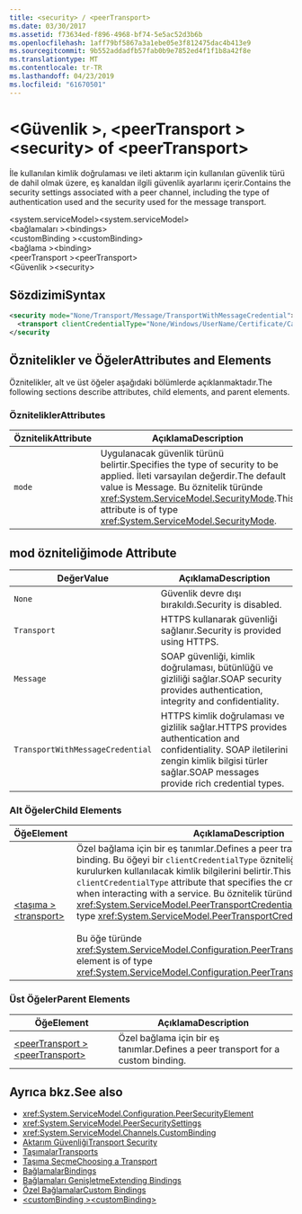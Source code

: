 ```yaml
---
title: <security> / <peerTransport>
ms.date: 03/30/2017
ms.assetid: f73634ed-f896-4968-bf74-5e5ac52d3b6b
ms.openlocfilehash: 1aff79bf5867a3a1ebe05e3f812475dac4b413e9
ms.sourcegitcommit: 9b552addadfb57fab0b9e7852ed4f1f1b8a42f8e
ms.translationtype: MT
ms.contentlocale: tr-TR
ms.lasthandoff: 04/23/2019
ms.locfileid: "61670501"
---
```

# <a name="security-of-peertransport"></a><span data-ttu-id="c9a7a-102">\<Güvenlik >, \<peerTransport ></span><span class="sxs-lookup"><span data-stu-id="c9a7a-102">\<security> of \<peerTransport></span></span>
<span data-ttu-id="c9a7a-103">İle kullanılan kimlik doğrulaması ve ileti aktarım için kullanılan güvenlik türü de dahil olmak üzere, eş kanaldan ilgili güvenlik ayarlarını içerir.</span><span class="sxs-lookup"><span data-stu-id="c9a7a-103">Contains the security settings associated with a peer channel, including the type of authentication used and the security used for the message transport.</span></span>  
  
 <span data-ttu-id="c9a7a-104">\<system.serviceModel></span><span class="sxs-lookup"><span data-stu-id="c9a7a-104">\<system.serviceModel></span></span>  
<span data-ttu-id="c9a7a-105">\<bağlamaları ></span><span class="sxs-lookup"><span data-stu-id="c9a7a-105">\<bindings></span></span>  
<span data-ttu-id="c9a7a-106">\<customBinding ></span><span class="sxs-lookup"><span data-stu-id="c9a7a-106">\<customBinding></span></span>  
<span data-ttu-id="c9a7a-107">\<bağlama ></span><span class="sxs-lookup"><span data-stu-id="c9a7a-107">\<binding></span></span>  
<span data-ttu-id="c9a7a-108">\<peerTransport ></span><span class="sxs-lookup"><span data-stu-id="c9a7a-108">\<peerTransport></span></span>  
<span data-ttu-id="c9a7a-109">\<Güvenlik ></span><span class="sxs-lookup"><span data-stu-id="c9a7a-109">\<security></span></span>  
  
## <a name="syntax"></a><span data-ttu-id="c9a7a-110">Sözdizimi</span><span class="sxs-lookup"><span data-stu-id="c9a7a-110">Syntax</span></span>  
  
```xml  
<security mode="None/Transport/Message/TransportWithMessageCredential">
  <transport clientCredentialType="None/Windows/UserName/Certificate/CardSpace" />
</security
```  
  
## <a name="attributes-and-elements"></a><span data-ttu-id="c9a7a-111">Öznitelikler ve Öğeler</span><span class="sxs-lookup"><span data-stu-id="c9a7a-111">Attributes and Elements</span></span>  
 <span data-ttu-id="c9a7a-112">Öznitelikler, alt ve üst öğeler aşağıdaki bölümlerde açıklanmaktadır.</span><span class="sxs-lookup"><span data-stu-id="c9a7a-112">The following sections describe attributes, child elements, and parent elements.</span></span>  
  
### <a name="attributes"></a><span data-ttu-id="c9a7a-113">Öznitelikler</span><span class="sxs-lookup"><span data-stu-id="c9a7a-113">Attributes</span></span>  
  
|<span data-ttu-id="c9a7a-114">Öznitelik</span><span class="sxs-lookup"><span data-stu-id="c9a7a-114">Attribute</span></span>|<span data-ttu-id="c9a7a-115">Açıklama</span><span class="sxs-lookup"><span data-stu-id="c9a7a-115">Description</span></span>|  
|---------------|-----------------|  
|`mode`|<span data-ttu-id="c9a7a-116">Uygulanacak güvenlik türünü belirtir.</span><span class="sxs-lookup"><span data-stu-id="c9a7a-116">Specifies the type of security to be applied.</span></span> <span data-ttu-id="c9a7a-117">İleti varsayılan değerdir.</span><span class="sxs-lookup"><span data-stu-id="c9a7a-117">The default value is Message.</span></span> <span data-ttu-id="c9a7a-118">Bu öznitelik türünde <xref:System.ServiceModel.SecurityMode>.</span><span class="sxs-lookup"><span data-stu-id="c9a7a-118">This attribute is of type <xref:System.ServiceModel.SecurityMode>.</span></span>|  
  
## <a name="mode-attribute"></a><span data-ttu-id="c9a7a-119">mod özniteliği</span><span class="sxs-lookup"><span data-stu-id="c9a7a-119">mode Attribute</span></span>  
  
|<span data-ttu-id="c9a7a-120">Değer</span><span class="sxs-lookup"><span data-stu-id="c9a7a-120">Value</span></span>|<span data-ttu-id="c9a7a-121">Açıklama</span><span class="sxs-lookup"><span data-stu-id="c9a7a-121">Description</span></span>|  
|-----------|-----------------|  
|`None`|<span data-ttu-id="c9a7a-122">Güvenlik devre dışı bırakıldı.</span><span class="sxs-lookup"><span data-stu-id="c9a7a-122">Security is disabled.</span></span>|  
|`Transport`|<span data-ttu-id="c9a7a-123">HTTPS kullanarak güvenliği sağlanır.</span><span class="sxs-lookup"><span data-stu-id="c9a7a-123">Security is provided using HTTPS.</span></span>|  
|`Message`|<span data-ttu-id="c9a7a-124">SOAP güvenliği, kimlik doğrulaması, bütünlüğü ve gizliliği sağlar.</span><span class="sxs-lookup"><span data-stu-id="c9a7a-124">SOAP security provides authentication, integrity and confidentiality.</span></span>|  
|`TransportWithMessageCredential`|<span data-ttu-id="c9a7a-125">HTTPS kimlik doğrulaması ve gizlilik sağlar.</span><span class="sxs-lookup"><span data-stu-id="c9a7a-125">HTTPS provides authentication and confidentiality.</span></span> <span data-ttu-id="c9a7a-126">SOAP iletilerini zengin kimlik bilgisi türler sağlar.</span><span class="sxs-lookup"><span data-stu-id="c9a7a-126">SOAP messages provide rich credential types.</span></span>|  
  
### <a name="child-elements"></a><span data-ttu-id="c9a7a-127">Alt Öğeler</span><span class="sxs-lookup"><span data-stu-id="c9a7a-127">Child Elements</span></span>  
  
|<span data-ttu-id="c9a7a-128">Öğe</span><span class="sxs-lookup"><span data-stu-id="c9a7a-128">Element</span></span>|<span data-ttu-id="c9a7a-129">Açıklama</span><span class="sxs-lookup"><span data-stu-id="c9a7a-129">Description</span></span>|  
|-------------|-----------------|  
|[<span data-ttu-id="c9a7a-130">\<taşıma ></span><span class="sxs-lookup"><span data-stu-id="c9a7a-130">\<transport></span></span>](../../../../../docs/framework/configure-apps/file-schema/wcf/transport-of-peertransport.md)|<span data-ttu-id="c9a7a-131">Özel bağlama için bir eş tanımlar.</span><span class="sxs-lookup"><span data-stu-id="c9a7a-131">Defines a peer transport for a custom binding.</span></span> <span data-ttu-id="c9a7a-132">Bu öğeyi bir `clientCredentialType` özniteliği bir hizmetle etkileşim kurulurken kullanılacak kimlik bilgilerini belirtir.</span><span class="sxs-lookup"><span data-stu-id="c9a7a-132">This element has a `clientCredentialType` attribute that specifies the credentials to be used when interacting with a service.</span></span> <span data-ttu-id="c9a7a-133">Bu öznitelik türünde <xref:System.ServiceModel.PeerTransportCredentialType>.</span><span class="sxs-lookup"><span data-stu-id="c9a7a-133">This attribute is of type <xref:System.ServiceModel.PeerTransportCredentialType>.</span></span><br /><br /> <span data-ttu-id="c9a7a-134">Bu öğe türünde <xref:System.ServiceModel.Configuration.PeerTransportSecurityElement>.</span><span class="sxs-lookup"><span data-stu-id="c9a7a-134">This element is of type <xref:System.ServiceModel.Configuration.PeerTransportSecurityElement>.</span></span>|  
  
### <a name="parent-elements"></a><span data-ttu-id="c9a7a-135">Üst Öğeler</span><span class="sxs-lookup"><span data-stu-id="c9a7a-135">Parent Elements</span></span>  
  
|<span data-ttu-id="c9a7a-136">Öğe</span><span class="sxs-lookup"><span data-stu-id="c9a7a-136">Element</span></span>|<span data-ttu-id="c9a7a-137">Açıklama</span><span class="sxs-lookup"><span data-stu-id="c9a7a-137">Description</span></span>|  
|-------------|-----------------|  
|[<span data-ttu-id="c9a7a-138">\<peerTransport ></span><span class="sxs-lookup"><span data-stu-id="c9a7a-138">\<peerTransport></span></span>](../../../../../docs/framework/configure-apps/file-schema/wcf/peertransport.md)|<span data-ttu-id="c9a7a-139">Özel bağlama için bir eş tanımlar.</span><span class="sxs-lookup"><span data-stu-id="c9a7a-139">Defines a peer transport for a custom binding.</span></span>|  
  
## <a name="see-also"></a><span data-ttu-id="c9a7a-140">Ayrıca bkz.</span><span class="sxs-lookup"><span data-stu-id="c9a7a-140">See also</span></span>

- <xref:System.ServiceModel.Configuration.PeerSecurityElement>
- <xref:System.ServiceModel.PeerSecuritySettings>
- <xref:System.ServiceModel.Channels.CustomBinding>
- [<span data-ttu-id="c9a7a-141">Aktarım Güvenliği</span><span class="sxs-lookup"><span data-stu-id="c9a7a-141">Transport Security</span></span>](../../../../../docs/framework/wcf/feature-details/transport-security.md)
- [<span data-ttu-id="c9a7a-142">Taşımalar</span><span class="sxs-lookup"><span data-stu-id="c9a7a-142">Transports</span></span>](../../../../../docs/framework/wcf/feature-details/transports.md)
- [<span data-ttu-id="c9a7a-143">Taşıma Seçme</span><span class="sxs-lookup"><span data-stu-id="c9a7a-143">Choosing a Transport</span></span>](../../../../../docs/framework/wcf/feature-details/choosing-a-transport.md)
- [<span data-ttu-id="c9a7a-144">Bağlamalar</span><span class="sxs-lookup"><span data-stu-id="c9a7a-144">Bindings</span></span>](../../../../../docs/framework/wcf/bindings.md)
- [<span data-ttu-id="c9a7a-145">Bağlamaları Genişletme</span><span class="sxs-lookup"><span data-stu-id="c9a7a-145">Extending Bindings</span></span>](../../../../../docs/framework/wcf/extending/extending-bindings.md)
- [<span data-ttu-id="c9a7a-146">Özel Bağlamalar</span><span class="sxs-lookup"><span data-stu-id="c9a7a-146">Custom Bindings</span></span>](../../../../../docs/framework/wcf/extending/custom-bindings.md)
- [<span data-ttu-id="c9a7a-147">\<customBinding ></span><span class="sxs-lookup"><span data-stu-id="c9a7a-147">\<customBinding></span></span>](../../../../../docs/framework/configure-apps/file-schema/wcf/custombinding.md)
